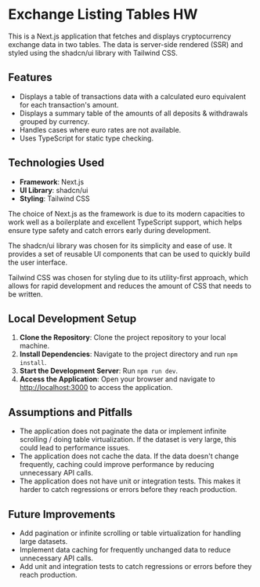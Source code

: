 # Exchange Listing Tables HW

This is a Next.js application that fetches and displays cryptocurrency exchange data in two tables. The data is server-side rendered (SSR) and styled using the shadcn/ui library with Tailwind CSS.

## Features

- Displays a table of transactions data with a calculated euro equivalent for each transaction's amount.
- Displays a summary table of the amounts of all deposits & withdrawals grouped by currency.
- Handles cases where euro rates are not available.
- Uses TypeScript for static type checking.

## Technologies Used

- **Framework**: Next.js
- **UI Library**: shadcn/ui
- **Styling**: Tailwind CSS

The choice of Next.js as the framework is due to its modern capacities to work well as a boilerplate and excellent TypeScript support, which helps ensure type safety and catch errors early during development.

The shadcn/ui library was chosen for its simplicity and ease of use. It provides a set of reusable UI components that can be used to quickly build the user interface.

Tailwind CSS was chosen for styling due to its utility-first approach, which allows for rapid development and reduces the amount of CSS that needs to be written.

## Local Development Setup

1. **Clone the Repository**: Clone the project repository to your local machine.
2. **Install Dependencies**: Navigate to the project directory and run `npm install`.
3. **Start the Development Server**: Run `npm run dev`.
4. **Access the Application**: Open your browser and navigate to [http://localhost:3000](http://localhost:3000) to access the application.


## Assumptions and Pitfalls

- The application does not paginate the data or implement infinite scrolling / doing table virtualization. If the dataset is very large, this could lead to performance issues.
- The application does not cache the data. If the data doesn't change frequently, caching could improve performance by reducing unnecessary API calls.
- The application does not have unit or integration tests. This makes it harder to catch regressions or errors before they reach production.

## Future Improvements

- Add pagination or infinite scrolling or table virtualization for handling large datasets.
- Implement data caching for frequently unchanged data to reduce unnecessary API calls.
- Add unit and integration tests to catch regressions or errors before they reach production.
